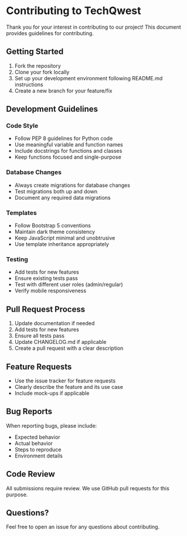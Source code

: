 # Contributing to TechQwest

Thank you for your interest in contributing to our project! This document provides guidelines for contributing.

## Getting Started

1. Fork the repository
2. Clone your fork locally
3. Set up your development environment following README.md instructions
4. Create a new branch for your feature/fix

## Development Guidelines

### Code Style
- Follow PEP 8 guidelines for Python code
- Use meaningful variable and function names
- Include docstrings for functions and classes
- Keep functions focused and single-purpose

### Database Changes
- Always create migrations for database changes
- Test migrations both up and down
- Document any required data migrations

### Templates
- Follow Bootstrap 5 conventions
- Maintain dark theme consistency
- Keep JavaScript minimal and unobtrusive
- Use template inheritance appropriately

### Testing
- Add tests for new features
- Ensure existing tests pass
- Test with different user roles (admin/regular)
- Verify mobile responsiveness

## Pull Request Process

1. Update documentation if needed
2. Add tests for new features
3. Ensure all tests pass
4. Update CHANGELOG.md if applicable
5. Create a pull request with a clear description

## Feature Requests

- Use the issue tracker for feature requests
- Clearly describe the feature and its use case
- Include mock-ups if applicable

## Bug Reports

When reporting bugs, please include:
- Expected behavior
- Actual behavior
- Steps to reproduce
- Environment details

## Code Review

All submissions require review. We use GitHub pull requests for this purpose.

## Questions?

Feel free to open an issue for any questions about contributing.
